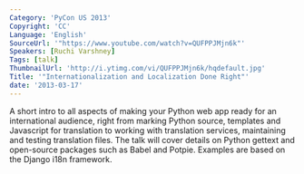 ```yaml
---
Category: 'PyCon US 2013'
Copyright: 'CC'
Language: 'English'
SourceUrl: '"https://www.youtube.com/watch?v=QUFPPJMjn6k"'
Speakers: [Ruchi Varshney]
Tags: [talk]
ThumbnailUrl: 'http://i.ytimg.com/vi/QUFPPJMjn6k/hqdefault.jpg'
Title: '"Internationalization and Localization Done Right"'
date: '2013-03-17'
---
```

A short intro to all aspects of making your Python web app ready for an international audience, right from marking Python source, templates and Javascript for translation to working with translation services, maintaining and testing translation files. The talk will cover details on Python gettext and open-source packages such as Babel and Potpie. Examples are based on the Django i18n framework.